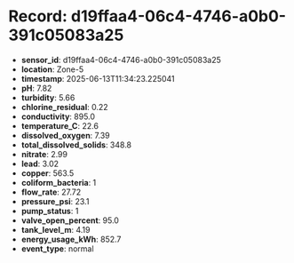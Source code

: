 # Record: d19ffaa4-06c4-4746-a0b0-391c05083a25

- **sensor_id**: d19ffaa4-06c4-4746-a0b0-391c05083a25
- **location**: Zone-5
- **timestamp**: 2025-06-13T11:34:23.225041
- **pH**: 7.82
- **turbidity**: 5.66
- **chlorine_residual**: 0.22
- **conductivity**: 895.0
- **temperature_C**: 22.6
- **dissolved_oxygen**: 7.39
- **total_dissolved_solids**: 348.8
- **nitrate**: 2.99
- **lead**: 3.02
- **copper**: 563.5
- **coliform_bacteria**: 1
- **flow_rate**: 27.72
- **pressure_psi**: 23.1
- **pump_status**: 1
- **valve_open_percent**: 95.0
- **tank_level_m**: 4.19
- **energy_usage_kWh**: 852.7
- **event_type**: normal
